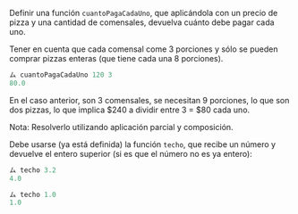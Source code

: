 Definir una función `cuantoPagaCadaUno`, que aplicándola con un precio de pizza y una cantidad de comensales, devuelva cuánto debe pagar cada uno.

Tener en cuenta que cada comensal come 3 porciones y sólo se pueden comprar pizzas enteras (que tiene cada una 8 porciones).

```haskell
ム cuantoPagaCadaUno 120 3
80.0
```

En el caso anterior, son 3 comensales, se necesitan 9 porciones, lo que son dos pizzas, lo que implica $240 a dividir entre 3 = $80 cada uno.

Nota: Resolverlo utilizando aplicación parcial y composición.

Debe usarse (ya está definida) la función `techo`, que recibe un número y devuelve el entero superior (si es que el número no es ya entero):

```haskell
ム techo 3.2
4.0

ム techo 1.0
1.0
```